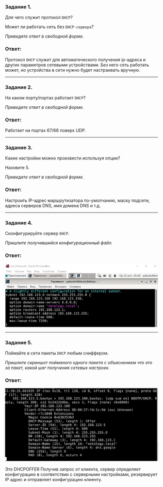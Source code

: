 ### Задание 1. 

Для чего служит протокол `DHCP`? 

Может ли работать сеть без `DHCP-сервера`?

*Приведите ответ в свободной форме.*

### Ответ:

Протокол `DHCP` служит для автоматического получения ip-адреса и других параметров сетевыми устройствами.
Без него сеть работать может, но устройства в сети нужно будет настраивать вручную.

---

### Задание 2. 

На каком порту/портах работает `DHCP`? 

*Приведите ответ в свободной форме.*

### Ответ:

Работает на портах 67/68 поверх UDP.

---

### Задание 3. 

Какие настройки можно произвести используя опции? 

Назовите 5.

*Приведите ответ в свободной форме.*

### Ответ:

Настроить IP-адрес маршрутизатора по-умолчанию, маску подсети, адреса серверов DNS, имя домена DNS и т.д.

---

### Задание 4. 

Сконфигурируйте сервер `DHCP`.

*Пришлите получившийся конфигурационный файл.*

### Ответ:

![Task4](/lesson10/task4.jpg "Задание 4")

---

### Задание 5. 

Поймайте в сети пакеты `DHCP` любым сниффером. 

*Пришлите скриншот пойманого одного пакета с объяснением что это за пакет, какой шаг получения сетевых настроек.*

### Ответ:

![Task5](/lesson10/task5.jpg "Задание 5")

Это DHCPOFFER
Получив запрос от клиента, сервер определяет конфигурацию в соответствии с серверными настройками, резервирует IP адрес и отправляет конфигурацию клиенту. 
